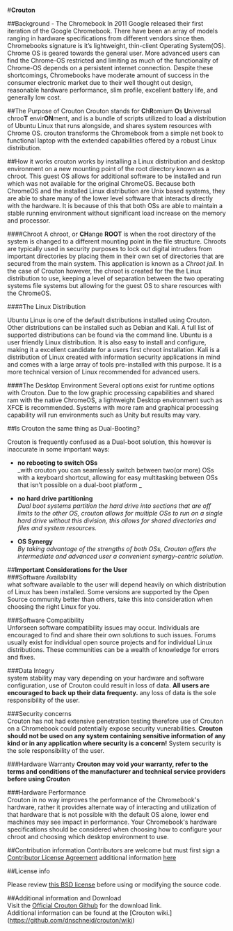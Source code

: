 #**Crouton**  
 
##Background - The Chromebook
In 2011 Google released their first iteration of the Google Chromebook. There have been an array of models ranging in hardware specifications from different vendors since then. Chromebooks signature is it’s lightweight, thin-client Operating System(OS). Chrome OS is geared towards the general user. More advanced users can find the Chrome-OS restricted and limiting as much of the functionality of Chrome-OS depends on a persistent internet connection. Despite these shortcomings, Chromebooks have moderate amount of success in the consumer electronic market due to their well thought out design, reasonable hardware performance, slim profile, excellent battery life, and generally low cost. 

##The Purpose of Crouton 
  Crouton stands for **C**h**R**omium **O**s **U**niversal chroo**T** envir**ON**ment, and is a bundle of scripts utilized to load a distribution of Ubuntu Linux that runs alongside, and shares system resources with Chrome OS. crouton transforms the Chromebook from a simple net book to functional laptop with the extended capabilities offered by a robust Linux distribution.

##How it works
crouton works by installing a Linux distribution and desktop environment on a new mounting point of the root directory known as a chroot. This guest OS allows for additional software to be installed and run which was not available for the original ChromeOS. Because both ChromeOS and the installed Linux distribution are Unix based systems, they are able to share many of the lower level software that interacts directly with the hardware. It is because of this that both OSs are able to maintain a stable running environment without significant load increase on the memory and processor.



####Chroot
A chroot, or **CH**ange **ROOT** is when the root directory of the system is changed to a different mounting point in the file structure.
   Chroots are typically used in security purposes to lock out digital intruders from important directories by placing them in their own set of directories that are secured from the main system. This application is known as a _Chroot jail_. In the case of Crouton however, the chroot is created for the the Linux distribution to use, keeping a level of separation between the two operating systems file systems but allowing for the guest OS to share resources with the ChromeOS.
    
####The Linux Distribution  

Ubuntu Linux is one of the default distributions installed using Crouton. Other distributions can be installed such as Debian and Kali. A full list of supported distributions can be found via the command line. 
Ubuntu is a user friendly Linux distribution. It is also easy to install and configure, making it a excellent candidate for a users first chroot installation. Kali is a distribution of Linux created with information security applications in mind and comes with a large array of tools pre-installed with this purpose. It is a more technical version of Linux recommended for advanced users.

   
####The Desktop Environment
Several options exist for runtime options with Crouton. Due to the low graphic processing capabilities and shared ram with the native ChromeOS, a lightweight Desktop environment such as XFCE is recommended. Systems with more ram and graphical processing capability will run  environments such as Unity but results may vary.

##Is Crouton the same thing as Dual-Booting?
 
Crouton is frequently confused as a Dual-boot solution, this however is inaccurate in some    important ways:



  
* **no rebooting to switch OSs**    
     _with crouton you can seamlessly switch between two(or more) OSs with a keyboard shortcut, allowing for easy multitasking between OSs that isn’t possible on a dual-boot platform _

* **no hard drive partitioning**  
 _Dual boot systems partition the hard drive into sections that are off limits to the other OS, crouton allows for multiple OSs to run on a single hard drive without this division, this allows for shared directories and files and system resources._     
     
* **OS Synergy**   
 _By taking advantage of the strengths of both OSs, Crouton offers the intermediate and advanced user a convenient synergy-centric solution._

##**Important Considerations for the User**  
###Software Availability  
what software available to the user will depend heavily on which distribution of Linux has been installed. Some versions are supported by the Open Source community better than others, take this into consideration when choosing the right Linux for you. 
 
###Software Compatibility  
Unforseen software compatibility issues may occur. Individuals are encouraged to find and share their own solutions to such issues. Forums usually exist for individual open source projects and for individual Linux distributions. These communities can be a wealth of knowledge for errors and fixes.

###Data Integry  
system stability may vary depending on your hardware and software configuration,
use of Crouton could result in loss of data. **All users are encouraged to back up their data frequenty.** any loss of data is the sole responsibility of the user.

###Security concerns  
Crouton has not had extensive penetration testing therefore use of Crouton on a Chromebook could potentially expose security vunerabilities. **Crouton should not be used on any system containing sensitive information of any kind or in any application where security is a concern!** System security is the sole responsibility of the user.

###Hardware Warranty 
 **Crouton may void your warranty, refer to the terms and conditions of the manufacturer and technical service providers before using Crouton**

###Hardware Performance  
 Crouton in no way improves the performance of the Chromebook's hardware, rather it provides alternate way of interacting and utilization of that hardware that is not possible with the default OS alone, lower end machines may see impact in performance. Your Chromebook's hardware specifications should be considered when choosing how to configure your chroot and choosing which desktop environment to use.  




##Contribution information
Contributors are welcome but must first sign a [Contributor License Agreement](https://cla.developers.google.com/clas/new?kind=KIND_INDIVIDUAL&domain=DOMAIN_GOOGLE) additional information  [here](https://github.com/dnschneid/crouton#i-want-to-be-a-contributor)

##License info

Please review [this BSD license](https://github.com/dnschneid/crouton/blob/master/LICENSE) before using or modifying the source code.


##Additional information and Download  
Visit the [Official Crouton Github](https://github.com/dnschneid/crouton) for the download link.  
Additional information can be found at the [Crouton wiki.] (https://github.com/dnschneid/crouton/wiki)






 


    










